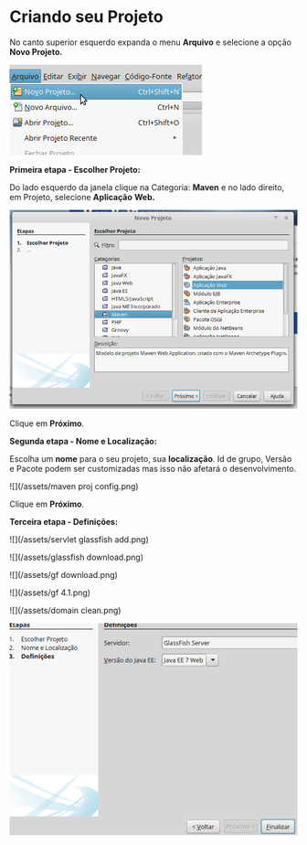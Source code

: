 # Criando seu Projeto

No canto superior esquerdo expanda o menu **Arquivo** e selecione a opção **Novo Projeto.**

![](/assets/novoprojeto.png)

**Primeira etapa - Escolher Projeto:**

Do lado esquerdo da janela clique na Categoria: **Maven** e no lado direito, em Projeto, selecione **Aplicação** **Web.**

![](/assets/maven.png)

Clique em **Próximo**.

**Segunda etapa - Nome e Localização:**

Escolha um **nome** para o seu projeto, sua **localização**. Id de grupo, Versão e Pacote podem ser customizadas mas isso não afetará o desenvolvimento.

![](/assets/maven proj config.png)

Clique em **Próximo**.



**Terceira etapa - Definições:**

![](/assets/servlet glassfish add.png)



![](/assets/glassfish download.png)



![](/assets/gf download.png)



![](/assets/gf 4.1.png)





![](/assets/domain clean.png)



![](/assets/finalizar.png)





